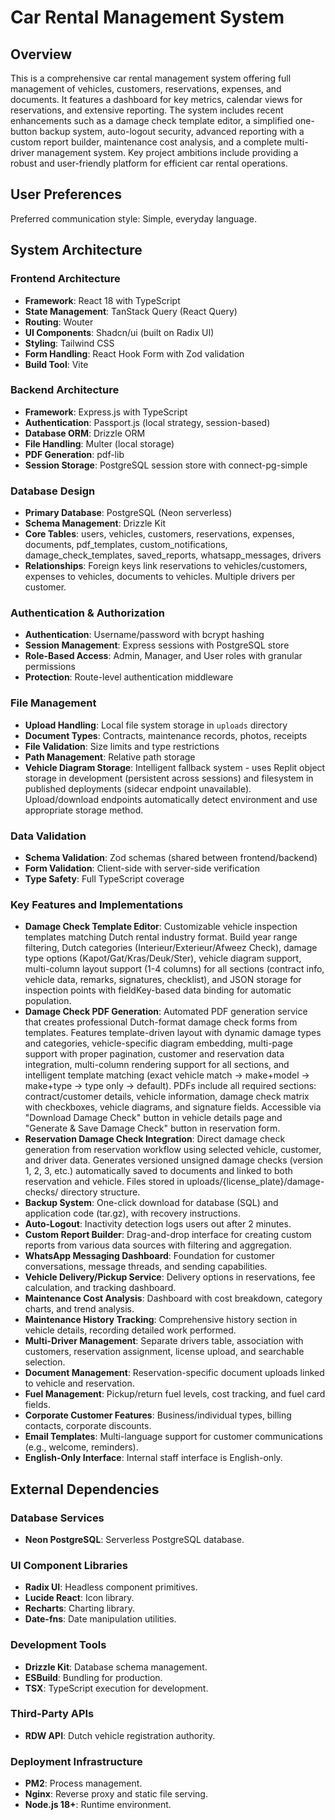 # Car Rental Management System

## Overview
This is a comprehensive car rental management system offering full management of vehicles, customers, reservations, expenses, and documents. It features a dashboard for key metrics, calendar views for reservations, and extensive reporting. The system includes recent enhancements such as a damage check template editor, a simplified one-button backup system, auto-logout security, advanced reporting with a custom report builder, maintenance cost analysis, and a complete multi-driver management system. Key project ambitions include providing a robust and user-friendly platform for efficient car rental operations.

## User Preferences
Preferred communication style: Simple, everyday language.

## System Architecture

### Frontend Architecture
- **Framework**: React 18 with TypeScript
- **State Management**: TanStack Query (React Query)
- **Routing**: Wouter
- **UI Components**: Shadcn/ui (built on Radix UI)
- **Styling**: Tailwind CSS
- **Form Handling**: React Hook Form with Zod validation
- **Build Tool**: Vite

### Backend Architecture
- **Framework**: Express.js with TypeScript
- **Authentication**: Passport.js (local strategy, session-based)
- **Database ORM**: Drizzle ORM
- **File Handling**: Multer (local storage)
- **PDF Generation**: pdf-lib
- **Session Storage**: PostgreSQL session store with connect-pg-simple

### Database Design
- **Primary Database**: PostgreSQL (Neon serverless)
- **Schema Management**: Drizzle Kit
- **Core Tables**: users, vehicles, customers, reservations, expenses, documents, pdf_templates, custom_notifications, damage_check_templates, saved_reports, whatsapp_messages, drivers
- **Relationships**: Foreign keys link reservations to vehicles/customers, expenses to vehicles, documents to vehicles. Multiple drivers per customer.

### Authentication & Authorization
- **Authentication**: Username/password with bcrypt hashing
- **Session Management**: Express sessions with PostgreSQL store
- **Role-Based Access**: Admin, Manager, and User roles with granular permissions
- **Protection**: Route-level authentication middleware

### File Management
- **Upload Handling**: Local file system storage in `uploads` directory
- **Document Types**: Contracts, maintenance records, photos, receipts
- **File Validation**: Size limits and type restrictions
- **Path Management**: Relative path storage
- **Vehicle Diagram Storage**: Intelligent fallback system - uses Replit object storage in development (persistent across sessions) and filesystem in published deployments (sidecar endpoint unavailable). Upload/download endpoints automatically detect environment and use appropriate storage method.

### Data Validation
- **Schema Validation**: Zod schemas (shared between frontend/backend)
- **Form Validation**: Client-side with server-side verification
- **Type Safety**: Full TypeScript coverage

### Key Features and Implementations
- **Damage Check Template Editor**: Customizable vehicle inspection templates matching Dutch rental industry format. Build year range filtering, Dutch categories (Interieur/Exterieur/Afweez Check), damage type options (Kapot/Gat/Kras/Deuk/Ster), vehicle diagram support, multi-column layout support (1-4 columns) for all sections (contract info, vehicle data, remarks, signatures, checklist), and JSON storage for inspection points with fieldKey-based data binding for automatic population.
- **Damage Check PDF Generation**: Automated PDF generation service that creates professional Dutch-format damage check forms from templates. Features template-driven layout with dynamic damage types and categories, vehicle-specific diagram embedding, multi-page support with proper pagination, customer and reservation data integration, multi-column rendering support for all sections, and intelligent template matching (exact vehicle match → make+model → make+type → type only → default). PDFs include all required sections: contract/customer details, vehicle information, damage check matrix with checkboxes, vehicle diagrams, and signature fields. Accessible via "Download Damage Check" button in vehicle details page and "Generate & Save Damage Check" button in reservation form.
- **Reservation Damage Check Integration**: Direct damage check generation from reservation workflow using selected vehicle, customer, and driver data. Generates versioned unsigned damage checks (version 1, 2, 3, etc.) automatically saved to documents and linked to both reservation and vehicle. Files stored in uploads/{license_plate}/damage-checks/ directory structure.
- **Backup System**: One-click download for database (SQL) and application code (tar.gz), with recovery instructions.
- **Auto-Logout**: Inactivity detection logs users out after 2 minutes.
- **Custom Report Builder**: Drag-and-drop interface for creating custom reports from various data sources with filtering and aggregation.
- **WhatsApp Messaging Dashboard**: Foundation for customer conversations, message threads, and sending capabilities.
- **Vehicle Delivery/Pickup Service**: Delivery options in reservations, fee calculation, and tracking dashboard.
- **Maintenance Cost Analysis**: Dashboard with cost breakdown, category charts, and trend analysis.
- **Maintenance History Tracking**: Comprehensive history section in vehicle details, recording detailed work performed.
- **Multi-Driver Management**: Separate drivers table, association with customers, reservation assignment, license upload, and searchable selection.
- **Document Management**: Reservation-specific document uploads linked to vehicle and reservation.
- **Fuel Management**: Pickup/return fuel levels, cost tracking, and fuel card fields.
- **Corporate Customer Features**: Business/individual types, billing contacts, corporate discounts.
- **Email Templates**: Multi-language support for customer communications (e.g., welcome, reminders).
- **English-Only Interface**: Internal staff interface is English-only.

## External Dependencies

### Database Services
- **Neon PostgreSQL**: Serverless PostgreSQL database.

### UI Component Libraries
- **Radix UI**: Headless component primitives.
- **Lucide React**: Icon library.
- **Recharts**: Charting library.
- **Date-fns**: Date manipulation utilities.

### Development Tools
- **Drizzle Kit**: Database schema management.
- **ESBuild**: Bundling for production.
- **TSX**: TypeScript execution for development.

### Third-Party APIs
- **RDW API**: Dutch vehicle registration authority.

### Deployment Infrastructure
- **PM2**: Process management.
- **Nginx**: Reverse proxy and static file serving.
- **Node.js 18+**: Runtime environment.